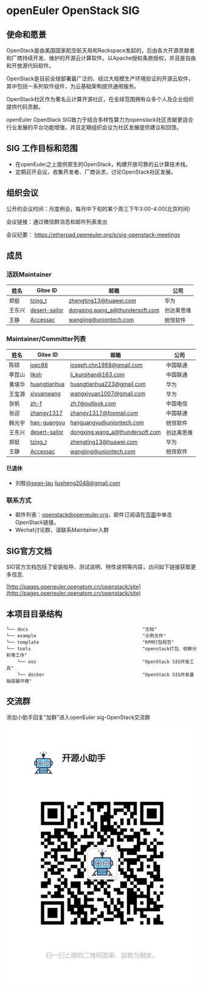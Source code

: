 # openEuler OpenStack SIG

## 使命和愿景

OpenStack是由美国国家航空航天局和Rackspace发起的，后由各大开源贡献者和厂商持续开发、维护的开源云计算软件。以Apache授权条款授权，并且是自由和开放源代码软件。

OpenStack是目前全球部署最广泛的、经过大规模生产环境验证的开源云软件，其中包括一系列软件组件，为云基础架构提供通用服务。

OpenStack社区作为著名云计算开源社区，在全球范围拥有众多个人及企业组织提供代码贡献。

openEuler OpenStack SIG致力于结合多样性算力为openstack社区贡献更适合行业发展的平台功能增强，并且定期组织会议为社区发展提供建议和回馈。

## SIG 工作目标和范围

- 在openEuler之上提供原生的OpenStack，构建开放可靠的云计算技术栈。
- 定期召开会议，收集开发者、厂商诉求，讨论OpenStack社区发展。

## 组织会议

公开的会议时间：月度例会，每月中下旬的某个周三下午3:00-4:00(北京时间)

会议链接：通过微信群消息和邮件列表发出

会议纪要： <https://etherpad.openeuler.org/p/sig-openstack-meetings>

## 成员

### 活跃Maintainer

|姓名|Gitee ID|邮箱|公司|
|---|---|---|---|
|郑挺|[tzing_t](https://gitee.com/tzing_t)|zhengting13@huawei.com|华为|
|王东兴|[desert-sailor](https://gitee.com/desert-sailor)|dongxing.wang_a@thundersoft.com|创达奥思维|
|王静|[Accessac](https://gitee.com/Accessac)|wangjing@uniontech.com|统信软件|

### Maintainer/Committer列表

|姓名|Gitee ID|邮箱|公司|
|---|---|---|---|
|陈硕|[joec88](https://gitee.com/joec88)|joseph.chn1988@gmail.com|中国联通|
|李昆山|[liksh](https://gitee.com/liksh)|li_kunshan@163.com|中国联通|
|黄填华|[huangtianhua](https://gitee.com/huangtianhua)|huangtianhua223@gmail.com|华为|
|王玺源|[xiyuanwang](https://gitee.com/xiyuanwang)|wangxiyuan1007@gmail.com|华为|
|张帆|[zh-f](https://gitee.com/zh-f)|zh.f@outlook.com|中国电信|
|张迎|[zhangy1317](https://gitee.com/zhangy1317)|zhangy1317@foxmail.com|中国联通|
|韩光宇|[han-guangyu](https://gitee.com/han-guangyu)|hanguangyu@uniontech.com|统信软件|
|王东兴|[desert-sailor](https://gitee.com/desert-sailor)|dongxing.wang_a@thundersoft.com|创达奥思维|
|郑挺|[tzing_t](https://gitee.com/tzing_t)|zhengting13@huawei.com|华为|
|王静|[Accessac](https://gitee.com/Accessac)|wangjing@uniontech.com|统信软件|

#### 已退休

- 刘胜[@sean-lau](https://gitee.com/sean-lau) liusheng2048@gmail.com

### 联系方式

- 邮件列表：openstack@openeuler.org，邮件订阅请在[页面](https://www.openeuler.org/zh/community/mailing-list/)中单击OpenStack链接。
- Wechat讨论群，请联系Maintainer入群

## SIG官方文档

SIG官方文档包括了安装指导、测试说明、特性说明等内容，访问如下链接获取更多信息.

[http://pages.openeuler.openatom.cn/openstack/site](http://pages.openeuler.openatom.cn/openstack/site)

## 本项目目录结构

```none
└── docs                                          "文档"
└── example                                       "示例文件"
└── template                                      "RPM打包规范"
└── tools                                         "openstack打包、依赖分析等工作"
    └── oos                                       "OpenStack SIG开发工具"
    └── docker                                    "OpenStack SIG开发基础容器环境"
```
## 交流群

添加小助手回复"加群"进入openEuler sig-OpenStack交流群

![images](./docs/img/install/wechat_group_assistant.jpg)
